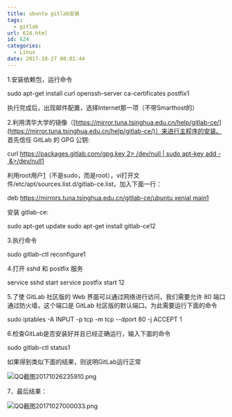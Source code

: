 ```yaml
---
title: ubuntu gitlab安装
tags:
  - gitlab
url: 624.html
id: 624
categories:
  - Linux
date: 2017-10-27 00:01:44
---
```


1.安装依赖包，运行命令

sudo apt-get install curl openssh-server ca-certificates postfix1

执行完成后，出现邮件配置，选择Internet那一项（不带Smarthost的）

2.利用清华大学的镜像（[https://mirror.tuna.tsinghua.edu.cn/help/gitlab-ce/](https://mirror.tuna.tsinghua.edu.cn/help/gitlab-ce/)）来进行主程序的安装。  
首先信任 GitLab 的 GPG 公钥:

curl https://packages.gitlab.com/gpg.key 2> /dev/null | sudo apt-key add - &>/dev/null1

利用root用户[1](http://blog.csdn.net/discoverer100/article/details/51814171#fn:how_to_exe_as_root "See footnote")（不是sudo，而是root），vi打开文件/etc/apt/sources.list.d/gitlab-ce.list，加入下面一行：

deb https://mirrors.tuna.tsinghua.edu.cn/gitlab-ce/ubuntu xenial main1

安装 gitlab-ce:

sudo apt-get update
sudo apt-get install gitlab-ce12

3.执行命令

sudo gitlab-ctl reconfigure1

4.打开 sshd 和 postfix 服务

service sshd start service postfix start 12

5.了使 GitLab 社区版的 Web 界面可以通过网络进行访问，我们需要允许 80 端口通过防火墙，这个端口是 GitLab 社区版的默认端口。为此需要运行下面的命令

sudo iptables -A INPUT -p tcp -m tcp --dport 80 -j ACCEPT 1

6.检查GitLab是否安装好并且已经正确运行，输入下面的命令

sudo gitlab-ctl status1

如果得到类似下面的结果，则说明GitLab运行正常

![QQ截图20171026235910.png](/ueditor/php/upload/image/20171026/1509033564701843.png "1509033564701843.png")

7、最后结果：

![QQ截图20171027000033.png](/ueditor/php/upload/image/20171027/1509033606832472.png "1509033606832472.png")